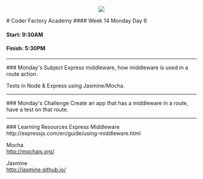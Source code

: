 <p align="center"><img src="https://github.com/coder-factory-academy/cf-guidline-css/blob/master/CFA.png"></p>
# Coder Factory Academy
#### Week 14 Monday Day 6

#### Start: 9:30AM
#### Finish: 5:30PM
<hr>
### Monday's Subject
Express middleware, how middleware is used in a route action.

Tests in Node & Express using Jasmine/Mocha.

<hr>
### Monday's Challenge
Create an app that has a middleware in a route, have a test on that route.

<hr>
### Learning Resources
Express Middleware <br>
http://expressjs.com/en/guide/using-middleware.html

Mocha <br>
http://mochajs.org/

Jasmine <br>
http://jasmine.github.io/
